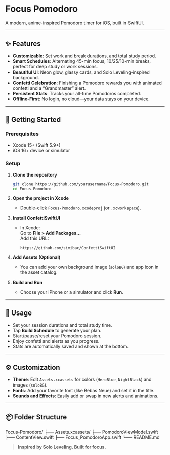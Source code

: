 # Focus Pomodoro

A modern, anime-inspired Pomodoro timer for iOS, built in SwiftUI.

---

## ✨ Features

- **Customizable**: Set work and break durations, and total study period.
- **Smart Schedules**: Alternating 45-min focus, 10/25/10-min breaks, perfect for deep study or work sessions.
- **Beautiful UI**: Neon glow, glassy cards, and Solo Leveling-inspired background.
- **Confetti Celebration**: Finishing a Pomodoro rewards you with animated confetti and a “Grandmaster” alert.
- **Persistent Stats**: Tracks your all-time Pomodoros completed.
- **Offline-First**: No login, no cloud—your data stays on your device.

---

## 🚀 Getting Started

### Prerequisites

- Xcode 15+ (Swift 5.9+)
- iOS 16+ device or simulator

### Setup

1. **Clone the repository**
    ```bash
    git clone https://github.com/yourusername/Focus-Pomodoro.git
    cd Focus-Pomodoro
    ```

2. **Open the project in Xcode**
    - Double-click `Focus-Pomodoro.xcodeproj` (or `.xcworkspace`).

3. **Install ConfettiSwiftUI**
    - In Xcode:  
      Go to **File > Add Packages…**  
      Add this URL:  
      ```
      https://github.com/simibac/ConfettiSwiftUI
      ```

4. **Add Assets (Optional)**
    - You can add your own background image (`soloBG`) and app icon in the asset catalog.

5. **Build and Run**
    - Choose your iPhone or a simulator and click **Run**.

---

## 📝 Usage

- Set your session durations and total study time.
- Tap **Build Schedule** to generate your plan.
- Start/pause/reset your Pomodoro session.
- Enjoy confetti and alerts as you progress.
- Stats are automatically saved and shown at the bottom.

---

## ⚙️ Customization

- **Theme**: Edit `Assets.xcassets` for colors (`HeroBlue`, `NightBlack`) and images (`soloBG`).
- **Fonts**: Add your favorite font (like Bebas Neue) and set it in the title.
- **Sounds and Effects**: Easily add or swap in new alerts and animations.

---

## 📦 Folder Structure

Focus-Pomodoro/
├── Assets.xcassets/
├── PomodoroViewModel.swift
├── ContentView.swift
├── Focus_PomodoroApp.swift
└── README.md 

> **Inspired by Solo Leveling. Built for focus.**
